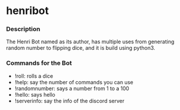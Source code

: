 # henribot


### Description
The Henri Bot named as its author, has multiple uses from generating random number to flipping dice, and it is build using python3.


### Commands for the Bot
- !roll: rolls a dice
- !help: say the number of commands you can use
- !randomnumber: says a number from 1 to a 100
- !hello: says hello
- !serverinfo: say the info of the discord server





